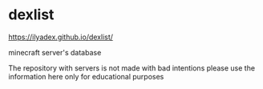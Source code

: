 # dexlist

https://ilyadex.github.io/dexlist/

minecraft server's database


The repository with servers is not made with bad intentions please use the information here only for educational purposes
